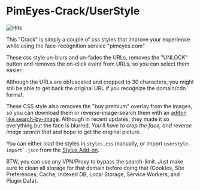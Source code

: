 # PimEyes-Crack/UserStyle                          
![Hits](https://hitcounter.pythonanywhere.com/count/tag.svg?url=https%3A%2F%2Fgithub.com%2FPinkDev1%2FPimEyes-Crack-UserStyle)

This "Crack" is simply a couple of css styles that improve your experience while using the face-recognition service "pimeyes.com"

These css style un-blurs and un-fades the URLs, removes the "UNLOCK" button and removes the on-click event from URLs, so you can select them easier.

Although the URLs are obfuscated and cropped to 30 characters, you might still be able to get back the original URL if you recognize the domain/cdn format.

These CSS style also removes the "buy premium" overlay from the images, so you can download them or reverse-image-search them with an [addon like search-by-image](https://github.com/dessant/search-by-image). Although in recent updates, they made it so everything but the face is blurred. *You'll have to crop the face, and reverse image search _that_* and hope to get the original picture.

You can either load the styles in ``styles.css`` manually, or import ``userstyle-import`.json`` from the [Stylus Add-on](https://addons.mozilla.org/en-US/firefox/addon/styl-us/).

BTW, you can use any VPN/Proxy to bypass the search-limit. Just make sure to clean all storage for that domain before doing that (Cookies, Site Preferences, Cache, Indexed DB, Local Storage, Service Workers, and Plugin Data).